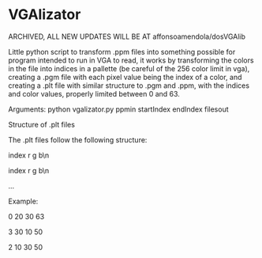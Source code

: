 # VGAlizator

ARCHIVED, ALL NEW UPDATES WILL BE AT affonsoamendola/dosVGAlib

 Little python script to transform .ppm files into something possible for program intended to run in VGA to read, it works by transforming the colors in the file into indices in a pallette (be careful of the 256 color limit in vga), creating a .pgm file with each pixel value being the index of a color, and creating a .plt file with similar structure to .pgm and .ppm, with the indices and color values, properly limited between 0 and 63.
 
 Arguments: python vgalizator.py ppmin startIndex endIndex filesout
 
 Structure of .plt files
 
 The .plt files follow the following structure:
 
 index r g b\n
 
 index r g b\n
 
 ...
 
 Example:
 
 0 20 30 63
 
 3 30 10 50
 
 2 10 30 50

